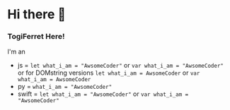 # Hi there 👋

<!--
**TogiFerret/TogiFerret** is a ✨ _special_ ✨ repository because its `README.md` (this file) appears on your GitHub profile.
-->
### TogiFerret Here!
I'm an 
- js = `let what_i_am = "AwsomeCoder"` or `var what_i_am = "AwsomeCoder"` or for DOMstring versions `let what_i_am = AwsomeCoder` or `var what_i_am = AwsomeCoder`
- py = `what_i_am = "AwsomeCoder"`
- swift = `let what_i_am = "AwsomeCoder"` or `var what_i_am = "AwsomeCoder"`
